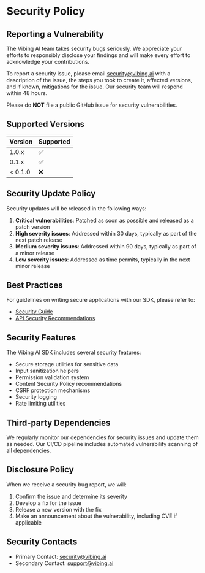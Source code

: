 # Security Policy

## Reporting a Vulnerability

The Vibing AI team takes security bugs seriously. We appreciate your efforts to responsibly disclose your findings and will make every effort to acknowledge your contributions.

To report a security issue, please email [security@vibing.ai](mailto:security@vibing.ai) with a description of the issue, the steps you took to create it, affected versions, and if known, mitigations for the issue. Our security team will respond within 48 hours.

Please do **NOT** file a public GitHub issue for security vulnerabilities.

## Supported Versions

| Version | Supported          |
| ------- | ------------------ |
| 1.0.x   | :white_check_mark: |
| 0.1.x   | :white_check_mark: |
| < 0.1.0 | :x:                |

## Security Update Policy

Security updates will be released in the following ways:

1. **Critical vulnerabilities**: Patched as soon as possible and released as a patch version
2. **High severity issues**: Addressed within 30 days, typically as part of the next patch release
3. **Medium severity issues**: Addressed within 90 days, typically as part of a minor release
4. **Low severity issues**: Addressed as time permits, typically in the next minor release

## Best Practices

For guidelines on writing secure applications with our SDK, please refer to:

- [Security Guide](https://github.com/vibing-ai/vibing-js/blob/main/docs/guides/security.md)
- [API Security Recommendations](https://github.com/vibing-ai/vibing-js/blob/main/docs/api-reference.md#security-considerations)

## Security Features

The Vibing AI SDK includes several security features:

- Secure storage utilities for sensitive data
- Input sanitization helpers
- Permission validation system
- Content Security Policy recommendations
- CSRF protection mechanisms
- Security logging
- Rate limiting utilities

## Third-party Dependencies

We regularly monitor our dependencies for security issues and update them as needed. Our CI/CD pipeline includes automated vulnerability scanning of all dependencies.

## Disclosure Policy

When we receive a security bug report, we will:

1. Confirm the issue and determine its severity
2. Develop a fix for the issue
3. Release a new version with the fix
4. Make an announcement about the vulnerability, including CVE if applicable

## Security Contacts

- Primary Contact: [security@vibing.ai](mailto:security@vibing.ai)
- Secondary Contact: [support@vibing.ai](mailto:support@vibing.ai) 
